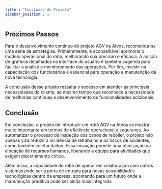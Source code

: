```yaml
---
title : "Conclusão do Projeto"
sidebar_position : 1
---
```


## Próximos Passos
Para o desenvolvimento contínuo do projeto AGV na Atvos, recomenda-se uma série de estratégias. Primeiramente, é aconselhável aprimorar o modelo operacional do robô, melhorando sua precisão e eficácia. A adição de gráficos detalhados na interface do usuário é também sugerida para facilitar a análise e monitoramento das operações. Por fim, investir na capacitação dos funcionários é essencial para operação e manutenção da nova tecnologia.

A conclusão desse projeto ressalta o sucesso em atender as principais necessidades do cliente, ao mesmo tempo que reconhece a necessidade de melhorias contínuas e desenvolvimento de funcionalidades adicionais.

## Conclusão 
Em conclusão, o projeto de introduzir um robô AGV na Atvos se mostra muito importante em termos de eficiência operacional e segurança. Ao automatizar o processo de inspeção dos canos de reboiler, o projeto não apenas viza reduzir a incidência de retrabalho e os riscos de acidentes, como também coletar dados. Essa inovação permite uma otimização na alocação de recursos humanos, liberando a equipe para atividades que exigem discernimento crítico. 

Além disso, a capacidade do robô de operar em colaboração com outros sistemas pode ser a porta de entrada para novas possibilidades tecnológicas dentro da empresa, apontando para um futuro onde a manutenção preditiva pode ser ainda mais integrada